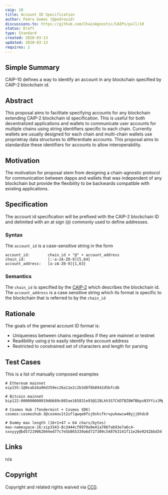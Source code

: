 ```yaml
---
caip: 10
title: Account ID Specification
author: Pedro Gomes (@pedrouid)
discussions-to: https://github.com/ChainAgnostic/CAIPs/pull/10
status: Draft
type: Standard
created: 2020-03-13
updated: 2020-03-13
requires: 2
---
```


## Simple Summary

CAIP-10 defines a way to identify an account in any blockchain specified by CAIP-2 blockchain id.

## Abstract

This proposal aims to facilitate specifying accounts for any blockchain extending CAIP-2 blockchain id specification. This is useful for both decentralized applications and wallets to communicate user accounts for multiple chains using string identifiers specific to each chain. Currently wallets are usually designed for each chain and multi-chain wallets use proprietray data structures to differentiate accounts. This proposal aims to standardize these identifiers for accounts to allow interoperability.

## Motivation

The motivation for proposal stem from designing a chain-agnostic protocol for communication between dapps and wallets that was independent of any blockchain but provide the flexibility to be backwards compatible with existing applications.

## Specification

The account id specification will be prefixed with the CAIP-2 blockchain ID and delimited with an at sign (`@`) commonly used to define addresses.

### Syntax

The `account_id` is a case-sensitive string in the form

```
account_id:        chain_id + "@" + account_address
chain_id:          [:-a-zA-Z0-9]{5,64}
account_address:   [a-zA-Z0-9]{1,63}
```

### Semantics

The `chain_id` is specified by the [CAIP-2](https://github.com/ChainAgnostic/CAIPs/blob/master/CAIPs/caip-2.md) which describes the blockchain id.
The `account_address` is a case sensitive string which its format is specific to the blockchain that is referred to by the `chain_id`

## Rationale

The goals of the general account ID format is:
 - Uniqueness between chains regardless if they are mainnet or testnet
 - Readibility using `@` to easily identify the account address
 - Restricted to constrained set of characters and length for parsing
 
## Test Cases

This is a list of manually composed examples

```
# Ethereum mainnet
eip155:1@0xab16a96d359ec26a11e2c2b3d8f8b8942d5bfcdb

# Bitcoin mainnet 
bip122:000000000019d6689c085ae165831e93@128Lkh3S7CkDTBZ8W7BbpsN3YYizJMp8p6

# Cosmos Hub (Tendermint + Cosmos SDK)
cosmos:cosmoshub-3@cosmos1t2uflqwqe0fsj0shcfkrvpukewcw40yjj6hdc0

# Dummy max length (16+1+47 = 64 chars/bytes)
max-namespace-16:xip3343-8c3444cf8970a9e41a706fab93e7a6c4-xxxyyy@bd57219062044ed77c7e5b865339a6d727309c548763141f11e26e9242bbd34
```

## Links

n/a

## Copyright

Copyright and related rights waived via [CC0](https://creativecommons.org/publicdomain/zero/1.0/).
